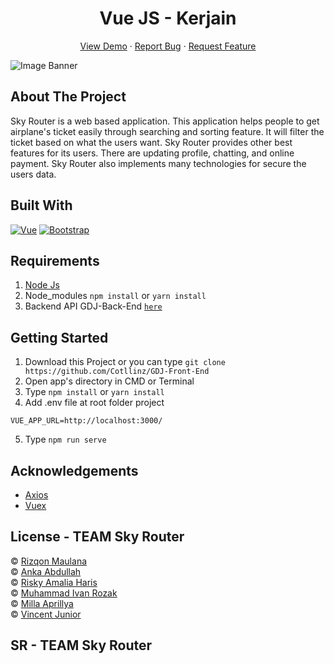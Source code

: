 <h1 align='center'>Vue JS - Kerjain</h1>
  <p align="center">
    <a href="https://kerjain.netlify.app/">View Demo</a>
    ·
    <a href="https://github.com/Cotllinz/SkyRouter_Fe/issues">Report Bug</a>
    ·
    <a href="https://github.com/Cotllinz/SkyRouter_Fe/pulls">Request Feature</a>
  </p>

![Image Banner](https://raw.githubusercontent.com/Anka-Abdullah/FE-kerjain.com/blob/main/src/assets/landingPage.png)

## About The Project

Sky Router is a web based application. This application helps people to get airplane's ticket easily through searching and sorting feature. It will filter the ticket based on what the users want. Sky Router provides other best features for its users. There are updating profile, chatting, and online payment. Sky Router also implements many technologies for secure the users data.

## Built With

[![Vue](https://img.shields.io/badge/Vue-v2.6.11-green)](https://github.com/vuejs/vue)
[![Bootstrap](https://img.shields.io/badge/Bootstrap-v4.5.x-blue)](https://github.com/bootstrap-vue/bootstrap-vue)

## Requirements

1. <a href="https://nodejs.org/en/download/">Node Js</a>
2. Node_modules `npm install` or `yarn install`
3. Backend API GDJ-Back-End [`here`](https://github.com/vincentJunior1/TimTamBe)

## Getting Started

1. Download this Project or you can type `git clone https://github.com/Cotllinz/GDJ-Front-End`
2. Open app's directory in CMD or Terminal
3. Type `npm install` or `yarn install`
4. Add .env file at root folder project

```
VUE_APP_URL=http://localhost:3000/
```

5. Type `npm run serve`

## Acknowledgements

- [Axios](https://www.npmjs.com/package/axios)
- [Vuex](https://vuex.vuejs.org/)

## License - TEAM Sky Router

© [Rizqon Maulana](https://github.com/rizqonmaulana)<br>
© [Anka Abdullah](https://github.com/Anka-Abdullah)<br>
© [Risky Amalia Haris](https://github.com/riskyamaliaharis)<br>
© [Muhammad Ivan Rozak](https://github.com/ivanrozak)<br>
© [Milla Aprillya](https://github.com/millaaprillya)<br>
© [Vincent Junior](https://github.com/vincentJunior1)

## SR - TEAM Sky Router

